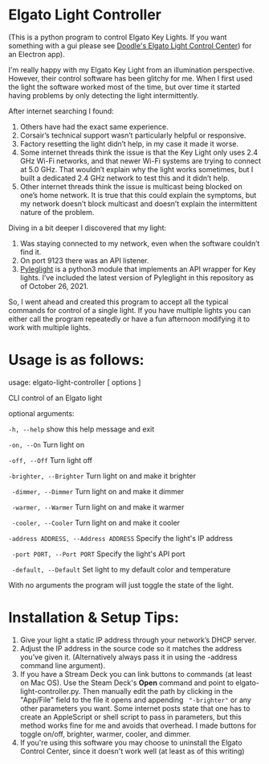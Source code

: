Elgato Light Controller
=======================

(This is a python program to control Elgato Key Lights.  If you want something with a gui please see [Doodle\'s Elgato Light Control Center](https://github.com/jeffisfast/doodle-elgato-light-controller)) for an Electron app).

I'm really happy with my Elgato Key Light from an illumination perspective.  However, their control software has been glitchy for me.  When I first used the light the software worked most of the time, but over time it started having problems by only detecting the light intermittently.  

After internet searching I found:

1. Others have had the exact same experience.
2. Corsair’s technical support wasn’t particularly helpful or responsive.
3. Factory resetting the light didn’t help, in my case it made it worse.
4. Some internet threads think the issue is that the Key Light only uses 2.4 GHz Wi-Fi networks, and that newer Wi-Fi systems are trying to connect at 5.0 GHz. That wouldn’t explain why the light works sometimes, but I built a dedicated 2.4 GHz network to test this and it didn’t help.
5. Other internet threads think the issue is multicast being blocked on one’s home network.  It is true that this could explain the symptoms, but my network doesn’t block multicast and doesn’t explain the intermittent nature of the problem.

Diving in a bit deeper I discovered that my light:
1. Was staying connected to my network, even when the software couldn’t find it.
2. On port 9123 there was an API listener.
3. [Pyleglight](https://gitlab.com/obviate.io/pyleglight/) is a python3 module that implements an API wrapper for Key lights. I’ve included the latest version of Pyleglight in this repository as of October 26, 2021.  

So, I went ahead and created this program to accept all the typical commands for control of a single light.  If you have multiple lights you can either call the program repeatedly or have a fun afternoon modifying it to work with multiple lights.

Usage is as follows:
====================

usage: elgato-light-controller [ options ]

CLI control of an Elgato light

optional arguments:

` -h, --help `           show this help message and exit

` -on, --On `            Turn light on

` -off, --Off `          Turn light off

` -brighter, --Brighter `                     Turn light on and make it brighter

` -dimmer, --Dimmer`     Turn light on and make it dimmer

` -warmer, --Warmer`     Turn light on and make it warmer

` -cooler, --Cooler`     Turn light on and make it cooler

` -address ADDRESS, --Address ADDRESS `                    Specify the light's IP address

` -port PORT, --Port PORT`                     Specify the light's API port

` -default, --Default`   Set light to my default color and temperature


With no arguments the program will just toggle the state of the light.

Installation & Setup Tips:
==========================

1. Give your light a static IP address through your network’s DHCP server. 
2. Adjust the IP address in the source code so it matches the address you’ve given it.  (Alternatively always pass it in using the -address command line argument).
3. If you have a Stream Deck you can link buttons to commands (at least on Mac OS). Use the Steam Deck's **Open** command and point to elgato-light-controller.py.  Then manually edit the path by clicking in the "App/File" field to the file it opens and appending ` "-brighter"` or any other parameters you want. Some internet posts state that one has to create an AppleScript or shell script to pass in parameters, but this method works fine for me and avoids that overhead.  I made buttons for toggle on/off, brighter, warmer, cooler, and dimmer.
4. If you're using this software you may choose to uninstall the Elgato Control Center, since it doesn't work well (at least as of this writing)


